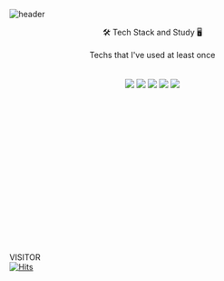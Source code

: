 ![header](https://capsule-render.vercel.app/api?type=soft&color=auto&height=300&section=header&text=CHOISEOKJAE%20&fontSize=70&desc=Welcome%20to%20my%20Git😀&animation=twinkling&descsize=50&descAlignY=90)


<div align="center">🛠 Tech Stack and Study 🖥 </div>
<br/><div align="center">Techs that I've used at least once</div>
<br/>
<br/>
<div align="center"></a>
<img src="https://img.shields.io/badge/java-%23ED8B00?style=flat&logo=Java&logoColor=yellow"/ style="max-width: 100%;">
<img src="https://img.shields.io/badge/HTML5-E34F26?style=flat&logo=HTML5&logoColor=white" style="max-width: 100%;">
<img src="https://img.shields.io/badge/CSS-1572B6?style=flat&logo=CSS3&logoColor=white" style="max-width: 100%;">
<img src="https://img.shields.io/badge/Javascript-ffb13b?style=flat-square&amp;logo=javascript&amp;logoColor=white" style="max-width: 100%;">
<img src="https://img.shields.io/badge/React-61DAFB?style=flat&logo=React&logoColor=white" style="max-width: 100%;">
</div>
<br/>
<br/>
<br/>
<br/>
<br/>
<br/>
<br/>
<br/>
<br/>
<br/>
<br/>
<br/>
<br/>
<br/>
<br/>
<br/>

VISITOR   
[![Hits](https://hits.seeyoufarm.com/api/count/incr/badge.svg?url=https%3A%2F%2Fgithub.com%2F520kk%2Fhit-counter&count_bg=%23A3D0F0&title_bg=%230641BA&icon=&icon_color=%23E7E7E7&title=Visitor&edge_flat=false)](https://hits.seeyoufarm.com)
